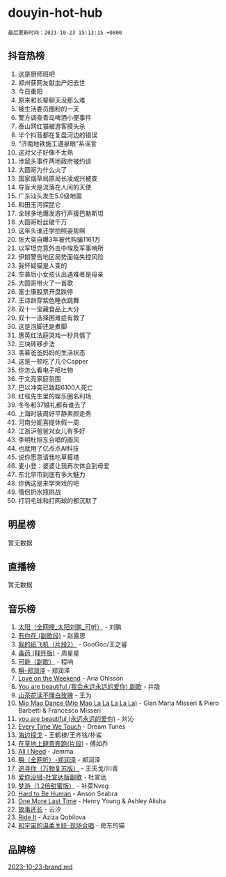 # douyin-hot-hub

`最后更新时间：2023-10-23 15:13:15 +0800`

## 抖音热榜

1. 这是厨师班吧
1. 郑州获网友献血产妇去世
1. 今日重阳
1. 原来和长辈聊天没那么难
1. 被生活委员圈粉的一天
1. 警方调查青岛啤酒小便事件
1. 泰山网红猫被游客摸头杀
1. 半个抖音都在复盘河边的错误
1. “济南地铁施工遇泉眼”系谣言
1. 这对父子好像不太熟
1. 涉鼠头事件两地政府被约谈
1. 大圆哥为什么火了
1. 国家烟草局原局长凌成兴被查
1. 导盲犬是流落在人间的天使
1. 广东汕头发生5.0级地震
1. 和田玉河探昆仑
1. 全球多地爆发游行声援巴勒斯坦
1. 大圆哥粉丝破千万
1. 这年头谁还学拍照姿势啊
1. 张大奕自曝3年被代购骗1161万
1. 以军坦克意外击中埃及军事哨所
1. 伊朗警告地区局势面临失控风险
1. 我怀疑猫是人变的
1. 空袭后小女孩认出遇难者是母亲
1. 大圆哥带火了一首歌
1. 富士康股票开盘跌停
1. 王诗龄穿紫色睡衣跳舞
1. 双十一宝藏食品上大分
1. 双十一选择困难症有救了
1. 这是泡脚还是煮脚
1. 惠英红法庭哭戏一秒共情了
1. 三块砖移步法
1. 羡慕爸爸妈妈的生活状态
1. 这是一顿吃了几个Capper
1. 你怎么看电子呕吐物
1. 于文亮家庭氛围
1. 巴以冲突已致超6100人死亡
1. 红毯先生里的娱乐圈名利场
1. 冬冬和37婚礼都有谁去了
1. 上海时装周好平静素颜走秀
1. 河南分妮喜提休假一周
1. 江浙沪爸爸对女儿有多好
1. 李明杜旭东合唱的画风
1. 也就用了亿点点AI科技
1. 说你愿意请我吃草莓塔
1. 麦小登：婆婆让我再次体会到母爱
1. 东北早市到底有多大魅力
1. 你俩这是来学哭戏的吧
1. 情侣扔水瓶挑战
1. 打羽毛球和打网球的都沉默了

## 明星榜

暂无数据

## 直播榜

暂无数据

## 音乐榜

1. [太阳（全网搜_太阳刘鹏_可听）](https://sf6-cdn-tos.douyinstatic.com/obj/tos-cn-ve-2774/ogWbyIQnlBFImVbeDocRdCIYtBHlbJXgfZMvgz) - 刘鹏
1. [有你在 (副歌段)](https://sf6-cdn-tos.douyinstatic.com/obj/tos-cn-ve-2774/o8zImmNsI8B0yfAW5FKAB1oBhkMAlIrwsZEi1V) - 赵露思
1. [我的纸飞机（片段2）](https://sf6-cdn-tos.douyinstatic.com/obj/tos-cn-ve-2774/oM2ZrKcg2CD5AeRB2gkeXOFB1IxAGJdZPazYHf) - GooGoo/王之睿
1. [毒药 (释怀版)](https://sf3-cdn-tos.douyinstatic.com/obj/tos-cn-ve-2774/oYILMEAzspdZBIzy4frJNB8ZHPHWAhiwowd4Ad) - 周星星
1. [可能（副歌）](https://sf6-cdn-tos.douyinstatic.com/obj/tos-cn-ve-2774/cde1731888894259b333569393c2fb51) - 程响
1. [瞬-郑润泽](https://sf6-cdn-tos.douyinstatic.com/obj/tos-cn-ve-2774/oYXHIohzvbNAzBhHgyksWpRM4bfkDsBdBDAynw) - 郑润泽
1. [Love on the Weekend](https://sf6-cdn-tos.douyinstatic.com/obj/tos-cn-ve-2774/o4tVQen5ZtBZEMlD1CDIepBC2OigkU1KQkb1vd) - Aria Ohlsson
1. [You are beautiful (我会永远永远的爱你) 副歌](https://sf3-cdn-tos.douyinstatic.com/obj/tos-cn-ve-2774/o4NlnjbBAIAhg5wOCWzJoyMzkIqGxYsR7f3W4Q) - 井胧
1. [山茶花读不懂白玫瑰](https://sf6-cdn-tos.douyinstatic.com/obj/tos-cn-ve-2774/osfn8B7DktrRHEPJgPCfDbw7QDQEkwC16BxZg9) - 王为
1. [Mio Mao Dance (Mio Mao La La La La La)](https://sf3-cdn-tos.douyinstatic.com/obj/tos-cn-ve-2774/owhJZ1sWIABNvU3gOxlwztm0oAfMK58zHXT8GM) - Gian Maria Misseri & Piero Barbetti & Francesco Misseri
1. [you are beautiful (永远永远的爱你)](https://sf6-cdn-tos.douyinstatic.com/obj/tos-cn-ve-2774/7f5e088a940e42b487e76fd10d0ffcfd) - 刘沁
1. [Every Time We Touch](https://sf6-cdn-tos.douyinstatic.com/obj/tos-cn-ve-2774/ogN6lUKQeBBfEVhIOMikG1CcJjugxk1tztZyhP) - Dream Tunes
1. [海边探戈](https://sf3-cdn-tos.douyinstatic.com/obj/tos-cn-ve-2774/os9gE0VQCGqt6VQkZDyBBYvfSDY0QFe3vVmubn) - 王鹤棣/王齐铭/朴鲨
1. [在草地上肆意奔跑(片段)](https://sf3-cdn-tos.douyinstatic.com/obj/tos-cn-ve-2774/8831d494742f45dabdfa8adb8b817259) - 傅如乔
1. [All I Need](https://sf3-cdn-tos.douyinstatic.com/obj/tos-cn-ve-2774/e8b55ca1d1fa4f90a60c22b8ece170ac) - Jemma
1. [瞬（全网听）-郑润泽](https://sf6-cdn-tos.douyinstatic.com/obj/tos-cn-ve-2774/o4Vb9eJZClCZTnRQYy0BRSeHGrDtrkrQgIBvQt) - 郑润泽
1. [追寻你（万物复苏版）](https://sf6-cdn-tos.douyinstatic.com/obj/tos-cn-ve-2774/oYeAZJsbjIDit9APmBg8u6uDUQnHmoCf3gbo74) - 王天戈/川青
1. [爱你没错-杜宣达版副歌](https://sf3-cdn-tos.douyinstatic.com/obj/tos-cn-ve-2774/oUm8ctBZQfZQ4jUNWbseSYV0lZDsWn6LCODgCB) - 杜宣达
1. [梦游（1.2倍甜蜜版）](https://sf3-cdn-tos.douyinstatic.com/obj/tos-cn-ve-2774/o4gyAUm8hwufoEABmwVIiQtHsFuGzAEEWtNMzo) - 补菜Nveg
1. [Hard to Be Human](https://sf3-cdn-tos.douyinstatic.com/obj/tos-cn-ve-2774/oQItaej4rB1rBfnJUbKPlQOgDWvSUWRy814CZl) - Anson Seabra
1. [One More Last Time](https://sf6-cdn-tos.douyinstatic.com/obj/tos-cn-ve-2774/oAzTlo0LUAdCAIhjktsKWcLAEUKmZwGcOoB1fy) - Henry Young & Ashley Alisha
1. [故事还长](https://sf3-cdn-tos.douyinstatic.com/obj/tos-cn-ve-2774/30a26758c8594f0ab81ac675c33ee2c5) - 云汐
1. [Ride It](https://sf6-cdn-tos.douyinstatic.com/obj/tos-cn-ve-2774/oMZDIYec6eQynQyWBQnCM11DZzkgnBPtBpD4bi) - Aziza Qobilova
1. [和宇宙的温柔关联-现场合唱](https://sf6-cdn-tos.douyinstatic.com/obj/tos-cn-ve-2774/o0hONGDYQBgk0e5bqDeQOonVmncA6tC2nBwZLT) - 房东的猫

## 品牌榜

[2023-10-23-brand.md](2023-10-23-brand.md)
